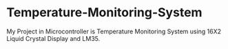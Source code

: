 # Temperature-Monitoring-System
My Project in Microcontroller is Temperature Monitoring System using 16X2 Liquid Crystal Display and LM35.
